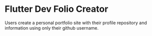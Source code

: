 # Flutter Dev Folio Creator
 Users create a personal portfolio site with their profile repository and information using only their github username.
